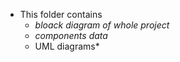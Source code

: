 * This folder contains
  * *bloack diagram of whole project*
  * *components data*
  * UML diagrams*
